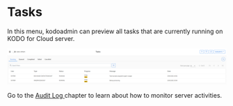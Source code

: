 # Tasks

In this menu, kodoadmin can preview all tasks that are currently running on KODO for Cloud server.

![](../../.gitbook/assets/image%20%2865%29.png)

Go to the [Audit Log ]()chapter to learn about how to monitor server activities.

